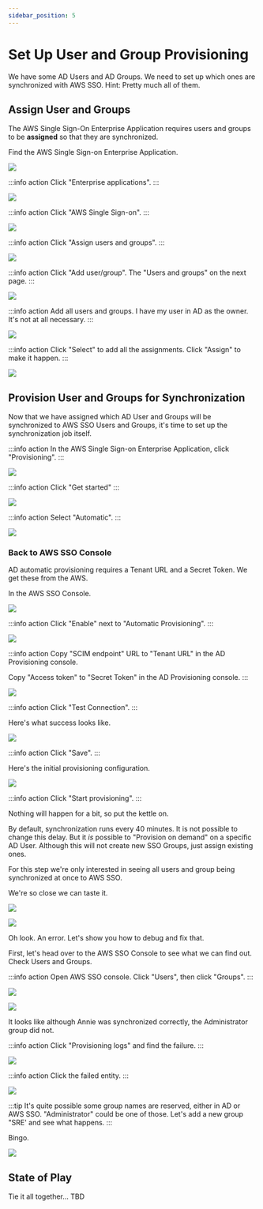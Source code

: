 ```yaml
---
sidebar_position: 5
---
```


# Set Up User and Group Provisioning

We have some AD Users and AD Groups. We need to set up which ones are synchronized with AWS SSO. Hint: Pretty much all of them.

## Assign User and Groups

The AWS Single Sign-On Enterprise Application requires users and groups to be **assigned** so that they are synchronized.

Find the AWS Single Sign-on Enterprise Application.

![](images/find-enterprise-applications.png)

:::info action
Click "Enterprise applications".
:::

![](images/enterprise-applications.png)

:::info action
Click "AWS Single Sign-on".
:::

![](images/aws-single-sign-on-overview.png)

:::info action
Click "Assign users and groups".
:::

![](images/assign-users-and-groups.png)

:::info action
Click "Add user/group". The "Users and groups" on the next page.
:::

![](images/add-assignment.png)

:::info action
Add all users and groups. I have my user in AD as the owner. It's not at all necessary.
:::

![](images/add-assignments.png)

:::info action
Click "Select" to add all the assignments. Click "Assign" to make it happen.
:::

![](images/assignments-complete.png)

## Provision User and Groups for Synchronization

Now that we have assigned which AD User and Groups will be synchronized to AWS SSO Users and Groups, it's time to set up the synchronization job itself.

:::info action
In the AWS Single Sign-on Enterprise Application, click "Provisioning".
:::

![](images/start-provisioning.png)

:::info action
Click "Get started"
:::

![](images/provisioning.png)

:::info action
Select "Automatic".
:::

![](images/automatic-provisioning.png)

### Back to AWS SSO Console

AD automatic provisioning requires a Tenant URL and a Secret Token. We get these from the AWS.

In the AWS SSO Console.

![](images/aws-automatic-provisioning-setup.png)

:::info action
Click "Enable" next to "Automatic Provisioning".
:::

![](images/scim-endpoint-and-token.png)

:::info action
Copy "SCIM endpoint" URL to "Tenant URL" in the AD Provisioning console.

Copy "Access token" to "Secret Token" in the AD Provisioning console.
:::

![](images/test-scim-connection.png)

:::info action
Click "Test Connection".
:::

Here's what success looks like.

![](images/test-scim-connection-success.png)

:::info action
Click "Save".
:::

Here's the initial provisioning configuration.

![](images/provisioning-setup.png)

:::info action
Click "Start provisioning". 
:::

Nothing will happen for a bit, so put the kettle on.

By default, synchronization runs every 40 minutes. It is not possible to change this delay. But it _is_ possible to "Provision on demand" on a specific AD User. Although this will not
create new SSO Groups, just assign existing ones.

For this step we're only interested in seeing all users and group being synchronized at once to AWS SSO.

We're so close we can taste it.

![](images/40-minutes-later.jpg)

![](images/provisioning-with-error.png)

Oh look. An error. Let's show you how to debug and fix that.

First, let's head over to the AWS SSO Console to see what we can find out. Check Users and Groups.

:::info action
Open AWS SSO console. Click "Users", then click "Groups".
:::

![](images/synched-users.png)

![](images/synched-groups.png)

It looks like although Annie was synchronized correctly, the Administrator group did not.

:::info action
Click "Provisioning logs" and find the failure. 
:::

![](images/provisioning-logs.png)

:::info action
Click the failed entity.
:::

![](images/provisioning-failure-detail.png)

:::tip
It's quite possible some group names are reserved, either in AD or AWS SSO. "Administrator" could be one of those. Let's add a new group "SRE' and see what happens.
:::

Bingo.

![](images/sre-group-sync.png)

## State of Play

Tie it all together... TBD